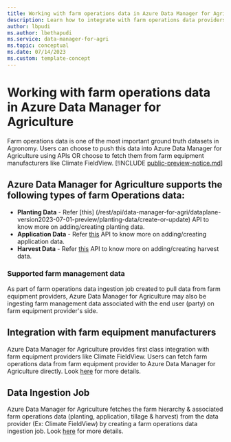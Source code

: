 ```yaml
---
title: Working with farm operations data in Azure Data Manager for Agriculture
description: Learn how to integrate with farm operations data providers and ingest data into ADMA 
author: lbpudi
ms.author: lbethapudi
ms.service: data-manager-for-agri
ms.topic: conceptual
ms.date: 07/14/2023
ms.custom: template-concept
---
```

# Working with farm operations data in Azure Data Manager for Agriculture
Farm operations data is one of the most important ground truth datasets in Agronomy. Users can choose to push this data into Azure Data Manager for Agriculture using APIs OR choose to fetch them from farm equipment manufacturers like Climate FieldView. 
[!INCLUDE [public-preview-notice.md](includes/public-preview-notice.md)]
## Azure Data Manager for Agriculture supports the following types of farm Operations data:
* **Planting Data** - Refer [this] (/rest/api/data-manager-for-agri/dataplane-version2023-07-01-preview/planting-data/create-or-update) API to know more on adding/creating planting data.
* **Application Data** - Refer [this](/rest/api/data-manager-for-agri/dataplane-version2023-07-01-preview/application-data/create-or-update) API to know more on adding/creating application data.
* **Harvest Data** - Refer [this](/rest/api/data-manager-for-agri/dataplane-version2023-07-01-preview/harvest-data/create-or-update) API to know more on adding/creating harvest data.

### Supported farm management data

As part of farm operations data ingestion job created to pull data from farm equipment providers, Azure Data Manager for Agriculture may also be ingesting farm management data associated with the end user (party) on farm equipment provider's side.

## Integration with farm equipment manufacturers
Azure Data Manager for Agriculture provides first class integration with farm equipment providers like Climate FieldView. Users can fetch farm operations data from farm equipment provider to Azure Data Manager for Agriculture directly. Look [here](./how-to-integrate-with-farm-ops-data-provider.md) for more details.

## Data Ingestion Job
Azure Data Manager for Agriculture fetches the farm hierarchy & associated farm operations data (planting, application, tillage & harvest) from the data provider (Ex: Climate FieldView) by creating a farm operations data ingestion job. Look [here](./how-to-ingest-and-egress-farm%20operations%20data.md) for more details.
